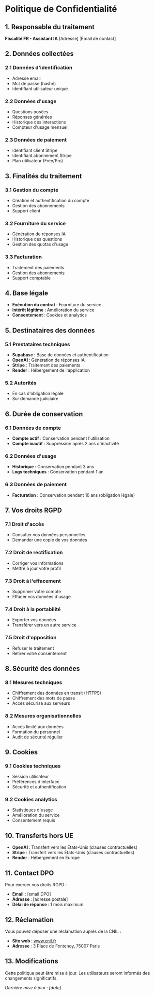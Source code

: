 # Politique de Confidentialité

## 1. Responsable du traitement

**Fiscalité FR - Assistant IA**
[Adresse]
[Email de contact]

## 2. Données collectées

### 2.1 Données d'identification
- Adresse email
- Mot de passe (hashé)
- Identifiant utilisateur unique

### 2.2 Données d'usage
- Questions posées
- Réponses générées
- Historique des interactions
- Compteur d'usage mensuel

### 2.3 Données de paiement
- Identifiant client Stripe
- Identifiant abonnement Stripe
- Plan utilisateur (Free/Pro)

## 3. Finalités du traitement

### 3.1 Gestion du compte
- Création et authentification du compte
- Gestion des abonnements
- Support client

### 3.2 Fourniture du service
- Génération de réponses IA
- Historique des questions
- Gestion des quotas d'usage

### 3.3 Facturation
- Traitement des paiements
- Gestion des abonnements
- Support comptable

## 4. Base légale

- **Exécution du contrat** : Fourniture du service
- **Intérêt légitime** : Amélioration du service
- **Consentement** : Cookies et analytics

## 5. Destinataires des données

### 5.1 Prestataires techniques
- **Supabase** : Base de données et authentification
- **OpenAI** : Génération de réponses IA
- **Stripe** : Traitement des paiements
- **Render** : Hébergement de l'application

### 5.2 Autorités
- En cas d'obligation légale
- Sur demande judiciaire

## 6. Durée de conservation

### 6.1 Données de compte
- **Compte actif** : Conservation pendant l'utilisation
- **Compte inactif** : Suppression après 2 ans d'inactivité

### 6.2 Données d'usage
- **Historique** : Conservation pendant 3 ans
- **Logs techniques** : Conservation pendant 1 an

### 6.3 Données de paiement
- **Facturation** : Conservation pendant 10 ans (obligation légale)

## 7. Vos droits RGPD

### 7.1 Droit d'accès
- Consulter vos données personnelles
- Demander une copie de vos données

### 7.2 Droit de rectification
- Corriger vos informations
- Mettre à jour votre profil

### 7.3 Droit à l'effacement
- Supprimer votre compte
- Effacer vos données d'usage

### 7.4 Droit à la portabilité
- Exporter vos données
- Transférer vers un autre service

### 7.5 Droit d'opposition
- Refuser le traitement
- Retirer votre consentement

## 8. Sécurité des données

### 8.1 Mesures techniques
- Chiffrement des données en transit (HTTPS)
- Chiffrement des mots de passe
- Accès sécurisé aux serveurs

### 8.2 Mesures organisationnelles
- Accès limité aux données
- Formation du personnel
- Audit de sécurité régulier

## 9. Cookies

### 9.1 Cookies techniques
- Session utilisateur
- Préférences d'interface
- Sécurité et authentification

### 9.2 Cookies analytics
- Statistiques d'usage
- Amélioration du service
- Consentement requis

## 10. Transferts hors UE

- **OpenAI** : Transfert vers les États-Unis (clauses contractuelles)
- **Stripe** : Transfert vers les États-Unis (clauses contractuelles)
- **Render** : Hébergement en Europe

## 11. Contact DPO

Pour exercer vos droits RGPD :
- **Email** : [email DPO]
- **Adresse** : [adresse postale]
- **Délai de réponse** : 1 mois maximum

## 12. Réclamation

Vous pouvez déposer une réclamation auprès de la CNIL :
- **Site web** : www.cnil.fr
- **Adresse** : 3 Place de Fontenoy, 75007 Paris

## 13. Modifications

Cette politique peut être mise à jour. Les utilisateurs seront informés des changements significatifs.

*Dernière mise à jour : [date]*
